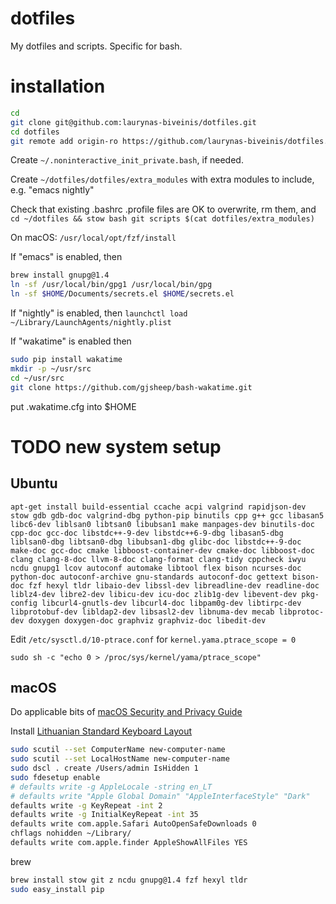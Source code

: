 # dotfiles
My dotfiles and scripts. Specific for bash.

# installation
```bash
cd
git clone git@github.com:laurynas-biveinis/dotfiles.git
cd dotfiles
git remote add origin-ro https://github.com/laurynas-biveinis/dotfiles.git
````

Create `~/.noninteractive_init_private.bash`, if needed.

Create `~/dotfiles/dotfiles/extra_modules` with extra modules to include, e.g. "emacs nightly"

Check that existing .bashrc .profile files are OK to overwrite, rm them, and
`cd ~/dotfiles && stow bash git scripts $(cat dotfiles/extra_modules)`

On macOS:
`/usr/local/opt/fzf/install`

If "emacs" is enabled, then 
```bash
brew install gnupg@1.4
ln -sf /usr/local/bin/gpg1 /usr/local/bin/gpg
ln -sf $HOME/Documents/secrets.el $HOME/secrets.el
```

If "nightly" is enabled, then `launchctl load ~/Library/LaunchAgents/nightly.plist`

If "wakatime" is enabled then
```bash
sudo pip install wakatime
mkdir -p ~/usr/src
cd ~/usr/src
git clone https://github.com/gjsheep/bash-wakatime.git
```

put .wakatime.cfg into $HOME

# TODO new system setup
## Ubuntu
`apt-get install build-essential ccache acpi valgrind rapidjson-dev stow gdb gdb-doc valgrind-dbg python-pip binutils cpp g++ gcc libasan5 libc6-dev liblsan0 libtsan0 libubsan1 make manpages-dev binutils-doc cpp-doc gcc-doc libstdc++-9-dev libstdc++6-9-dbg libasan5-dbg liblsan0-dbg libtsan0-dbg libubsan1-dbg glibc-doc libstdc++-9-doc make-doc gcc-doc cmake libboost-container-dev cmake-doc libboost-doc clang clang-8-doc llvm-8-doc clang-format clang-tidy cppcheck iwyu ncdu gnupg1 lcov autoconf automake libtool flex bison ncurses-doc python-doc autoconf-archive gnu-standards autoconf-doc gettext bison-doc fzf hexyl tldr libaio-dev libssl-dev libreadline-dev readline-doc liblz4-dev libre2-dev libicu-dev icu-doc zlib1g-dev libevent-dev pkg-config libcurl4-gnutls-dev libcurl4-doc libpam0g-dev libtirpc-dev libprotobuf-dev libldap2-dev libsasl2-dev libnuma-dev mecab libprotoc-dev doxygen doxygen-doc graphviz graphviz-doc libedit-dev`

Edit `/etc/sysctl.d/10-ptrace.conf` for `kernel.yama.ptrace_scope = 0`

`sudo sh -c "echo 0 > /proc/sys/kernel/yama/ptrace_scope"`

## macOS

Do applicable bits of [macOS Security and Privacy Guide](https://github.com/drduh/macOS-Security-and-Privacy-Guide)

Install [Lithuanian Standard Keyboard Layout](http://ims.mii.lt/klav/tvarkyk.html)

```bash
sudo scutil --set ComputerName new-computer-name
sudo scutil --set LocalHostName new-computer-name
sudo dscl . create /Users/admin IsHidden 1
sudo fdesetup enable
# defaults write -g AppleLocale -string en_LT
# defaults write "Apple Global Domain" "AppleInterfaceStyle" "Dark"
defaults write -g KeyRepeat -int 2
defaults write -g InitialKeyRepeat -int 35
defaults write com.apple.Safari AutoOpenSafeDownloads 0
chflags nohidden ~/Library/
defaults write com.apple.finder AppleShowAllFiles YES
```

brew

```bash
brew install stow git z ncdu gnupg@1.4 fzf hexyl tldr
sudo easy_install pip
```
